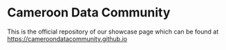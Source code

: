 # Cameroon Data Community 
This is the official repository of our showcase page which can be found at https://cameroondatacommunity.github.io